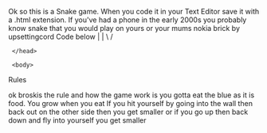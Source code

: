 Ok so this is a Snake game. When you code it in your Text Editor save it with a .html extension.
If you've had a phone in the early 2000s you probably know snake that you would play on yours or your mums nokia brick
by upsettingcord
Code below |
           |
          \ /

<html>
    <head>
	<title>SnakeGame (dot org)</title>
	
	 </head>
	 
	 <body>



<canvas id=canvas height=400 width=600>
</canvas>

<script>

function Game(){
  this.snake = new Snake();
  this.food = new Food();

  this.ctx = canvas.getContext('2d');
  this.scale = 20;
  this.nx = Math.floor(canvas.width/this.scale);
  this.ny = Math.floor(canvas.height/this.scale);

  this.step = function(){
    this.snake.step(this);
    this.food.step(this);

    this.draw();
    this.wait();
  };
  this.draw = function(){
    this.Rect(0, 0, this.nx, this.ny, '#AAAAAA');

    this.snake.draw(this);
    this.food.draw(this);
  };
  this.keydown = function(evt){
    this.snake.keydown(evt.key);
  }

  this.Rect = function(x,y,w,h,fs){
    this.ctx.fillStyle = fs;
    this.ctx.fillRect(x*this.scale, y*this.scale, w*this.scale-1, h*this.scale-1)
  };

  this.wait = function(){
    setTimeout(this.step.bind(this), 1000/25);
  };

  document.addEventListener('keydown', this.keydown.bind(this));
  this.wait();
}

function Snake(){
  this.l = 2;
  this.trace = [];
  this.x = 10;
  this.y = 10;
  this.vx = 1;
  this.vy = 0;

  this.step = function(game){
    this.x = this.x + this.vx;
    this.y = this.y + this.vy;

    if(this.x >= game.nx) this.x = 0;
    if(this.y >= game.ny) this.y = 0;
    if(this.x < 0 ) this.x = game.nx - 1;
    if(this.y < 0 ) this.y = game.ny - 1;

    for(var i=0; i<this.trace.length; i++){
      var pos = this.trace[i];
      if( pos.x == game.food.x && pos.y == game.food.y ){
        this.l = this.l + 1;
        game.food.reset(game);
      }

      if(pos.x == this.x && pos.y == this.y) this.l = 2;
    }

    this.trace.push({x: this.x, y: this.y});
    while(this.trace.length > this.l) this.trace.shift();
  };
  this.draw = function(game){
    for(var i=0; i<this.trace.length; i++){
      var pos = this.trace[i];
      game.Rect(pos.x, pos.y, 1, 1, 'white');
    }
  };
  this.keydown = function(key){
    if(key == 'ArrowDown'){
      this.vx = 0;
      this.vy = 1;
    } else if(key == 'ArrowUp'){
      this.vx = 0;
      this.vy =-1;
    } else if(key == 'ArrowLeft'){
      this.vx =-1;
      this.vy = 0;
    } else if(key == 'ArrowRight'){
      this.vx = 1;
      this.vy = 0;
    }
  };
}

function Food(){
  this.x = 3;
  this.y = 4;
  this.step = function(game){};
  this.draw = function(game){
    game.Rect(this.x, this.y, 1, 1, 'blue');
  };

  this.reset = function(game){
    this.x = Math.floor(Math.random()*game.nx);
    this.y = Math.floor(Math.random()*game.ny);
  };
}


window.onload = function(){
    new Game();
};
</script>
<head>Rules</head>
<p>ok broskis the rule and how the game work is
you gotta eat the blue as it is food. 
You grow when you eat 
If you hit yourself by going into 
the wall then back out on the other side
then you get smaller
or if you go up then back down and fly into yourself you get smaller</p>
    </body>
</html>
